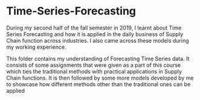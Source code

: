 # Time-Series-Forecasting
During my  second half of the fall semester in 2019, I learnt about Time Series Forecasting and how it is applied in the daily business of Supply Chain function across industries. I also came across these models during my working experience.  

This folder contains my understanding of Forecasting Time Series data. It consists of some assignments that were given as a part of this course which ties the traditional methods with practical applications in Supply Chain functions.  It is then followed by some more models developed by me to showcase how different methods other than the traditional ones can be applied


